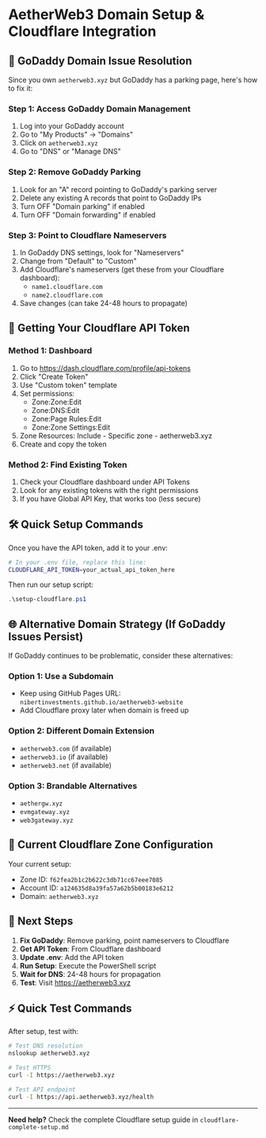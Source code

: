# AetherWeb3 Domain Setup & Cloudflare Integration

## 🚨 GoDaddy Domain Issue Resolution

Since you own `aetherweb3.xyz` but GoDaddy has a parking page, here's how to fix it:

### Step 1: Access GoDaddy Domain Management
1. Log into your GoDaddy account
2. Go to "My Products" → "Domains" 
3. Click on `aetherweb3.xyz`
4. Go to "DNS" or "Manage DNS"

### Step 2: Remove GoDaddy Parking
1. Look for an "A" record pointing to GoDaddy's parking server
2. Delete any existing A records that point to GoDaddy IPs
3. Turn OFF "Domain parking" if enabled
4. Turn OFF "Domain forwarding" if enabled

### Step 3: Point to Cloudflare Nameservers
1. In GoDaddy DNS settings, look for "Nameservers"
2. Change from "Default" to "Custom"
3. Add Cloudflare's nameservers (get these from your Cloudflare dashboard):
   - `name1.cloudflare.com`
   - `name2.cloudflare.com`
4. Save changes (can take 24-48 hours to propagate)

## 🔑 Getting Your Cloudflare API Token

### Method 1: Dashboard
1. Go to https://dash.cloudflare.com/profile/api-tokens
2. Click "Create Token"
3. Use "Custom token" template
4. Set permissions:
   - Zone:Zone:Edit
   - Zone:DNS:Edit
   - Zone:Page Rules:Edit
   - Zone:Zone Settings:Edit
5. Zone Resources: Include - Specific zone - aetherweb3.xyz
6. Create and copy the token

### Method 2: Find Existing Token
1. Check your Cloudflare dashboard under API Tokens
2. Look for any existing tokens with the right permissions
3. If you have Global API Key, that works too (less secure)

## 🛠️ Quick Setup Commands

Once you have the API token, add it to your .env:

```bash
# In your .env file, replace this line:
CLOUDFLARE_API_TOKEN=your_actual_api_token_here
```

Then run our setup script:
```powershell
.\setup-cloudflare.ps1
```

## 🌐 Alternative Domain Strategy (If GoDaddy Issues Persist)

If GoDaddy continues to be problematic, consider these alternatives:

### Option 1: Use a Subdomain
- Keep using GitHub Pages URL: `nibertinvestments.github.io/aetherweb3-website`
- Add Cloudflare proxy later when domain is freed up

### Option 2: Different Domain Extension
- `aetherweb3.com` (if available)
- `aetherweb3.io` (if available)  
- `aetherweb3.net` (if available)

### Option 3: Brandable Alternatives
- `aethergw.xyz`
- `evmgateway.xyz`
- `web3gateway.xyz`

## 🔐 Current Cloudflare Zone Configuration

Your current setup:
- Zone ID: `f62fea2b1c2b622c3db71cc67eee7085`
- Account ID: `a124635d8a39fa57a62b5b00183e6212`
- Domain: `aetherweb3.xyz`

## 🚀 Next Steps

1. **Fix GoDaddy**: Remove parking, point nameservers to Cloudflare
2. **Get API Token**: From Cloudflare dashboard
3. **Update .env**: Add the API token
4. **Run Setup**: Execute the PowerShell script
5. **Wait for DNS**: 24-48 hours for propagation
6. **Test**: Visit https://aetherweb3.xyz

## ⚡ Quick Test Commands

After setup, test with:
```bash
# Test DNS resolution
nslookup aetherweb3.xyz

# Test HTTPS
curl -I https://aetherweb3.xyz

# Test API endpoint
curl -I https://api.aetherweb3.xyz/health
```

---

**Need help?** Check the complete Cloudflare setup guide in `cloudflare-complete-setup.md`